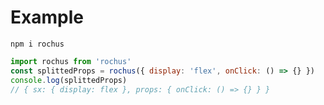 # Example

```
npm i rochus
```

```javascript
import rochus from 'rochus'
const splittedProps = rochus({ display: 'flex', onClick: () => {} })
console.log(splittedProps)
// { sx: { display: flex }, props: { onClick: () => {} } }
```
